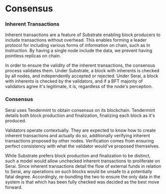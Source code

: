 # Consensus

### Inherent Transactions

Inherent transactions are a feature of Substrate enabling block producers to
include transactions without overhead. This enables forming a leader protocol
for including various forms of information on chain, such as In Instruction. By
having a single node include the data, we prevent having pointless replicas on
chain.

In order to ensure the validity of the inherent transactions, the consensus
process validates them. Under Substrate, a block with inherents is checked by
all nodes, and independently accepted or rejected. Under Serai, a block with
inherents is checked by the validators, and if a BFT majority of validators
agree it's legitimate, it is, regardless of the node's perception.

### Consensus

Serai uses Tendermint to obtain consensus on its blockchain. Tendermint details
both block production and finalization, finalizing each block as it's produced.

Validators operate contextually. They are expected to know how to create
inherent transactions and actually do so, additionally verifying inherent
transactions proposed by other nodes. Verification comes from ensuring perfect
consistency with what the validator would've proposed themselves.

While Substrate prefers block production and finalization to be distinct, such
a model would allow unchecked inherent transactions to proliferate on Serai.
Since inherent transactions detail the flow of external funds in relation to
Serai, any operations on such blocks would be unsafe to a potentially fatal
degree. Accordingly, re-bundling the two to ensure the only data in the system
is that which has been fully checked was decided as the best move forward.
